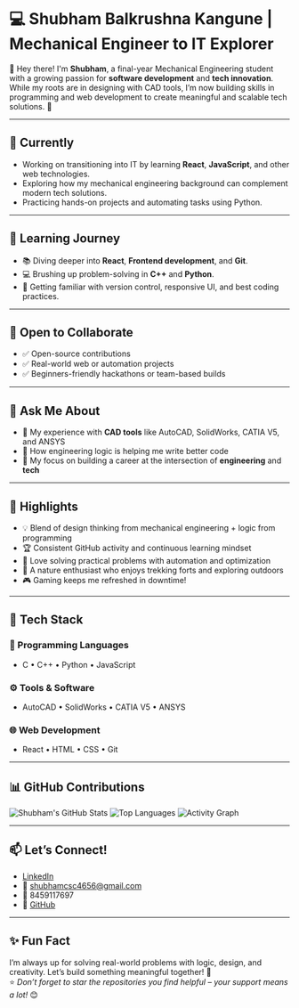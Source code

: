 # 💻 Shubham Balkrushna Kangune | Mechanical Engineer to IT Explorer

👋 Hey there! I'm **Shubham**, a final-year Mechanical Engineering student with a growing passion for **software development** and **tech innovation**. While my roots are in designing with CAD tools, I’m now building skills in programming and web development to create meaningful and scalable tech solutions. 🚀

---

## 🔭 Currently

- Working on transitioning into IT by learning **React**, **JavaScript**, and other web technologies.
- Exploring how my mechanical engineering background can complement modern tech solutions.
- Practicing hands-on projects and automating tasks using Python.

---

## 🌱 Learning Journey

- 📚 Diving deeper into **React**, **Frontend development**, and **Git**.
- 💻 Brushing up problem-solving in **C++** and **Python**.
- 🧠 Getting familiar with version control, responsive UI, and best coding practices.

---

## 👯 Open to Collaborate

- ✅ Open-source contributions
- ✅ Real-world web or automation projects
- ✅ Beginners-friendly hackathons or team-based builds

---

## 💬 Ask Me About

- 🚀 My experience with **CAD tools** like AutoCAD, SolidWorks, CATIA V5, and ANSYS
- 🧠 How engineering logic is helping me write better code
- 🎯 My focus on building a career at the intersection of **engineering** and **tech**

---

## 📌 Highlights

- 💡 Blend of design thinking from mechanical engineering + logic from programming
- 🏆 Consistent GitHub activity and continuous learning mindset
- 🧩 Love solving practical problems with automation and optimization
- 🌄 A nature enthusiast who enjoys trekking forts and exploring outdoors
- 🎮 Gaming keeps me refreshed in downtime!

---

## 🚀 Tech Stack

### 🧠 Programming Languages
- C • C++ • Python • JavaScript

### ⚙️ Tools & Software
- AutoCAD • SolidWorks • CATIA V5 • ANSYS

### 🌐 Web Development
- React • HTML • CSS • Git

---

## 📊 GitHub Contributions

![Shubham's GitHub Stats](https://github-readme-stats.vercel.app/api?username=shubhamcsc4656&theme=react&hide_border=false&include_all_commits=true&count_private=true)
![Top Languages](https://github-readme-stats.vercel.app/api/top-langs/?username=shubhamcsc4656&theme=react&hide_border=false&layout=compact)
![Activity Graph](https://github-readme-activity-graph.cyclic.app/graph?username=shubhamcsc4656&theme=react-dark)

---

## 📫 Let’s Connect!

- [LinkedIn](https://www.linkedin.com/in/shubham-kangune-89129324b/)
- 📧 [shubhamcsc4656@gmail.com](mailto:shubhamcsc4656@gmail.com)
- 📱 8459117697
- 🔗 [GitHub](https://github.com/shubhamcsc4656)

---

## ✨ Fun Fact

I’m always up for solving real-world problems with logic, design, and creativity. Let’s build something meaningful together! 🌟  
⭐ *Don’t forget to star the repositories you find helpful – your support means a lot!* 😊
